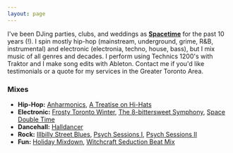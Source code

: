 ```yaml
---
layout: page
---
```


I've been DJing parties, clubs, and weddings as **[Spacetime](https://www.mixcloud.com/spacetime/)** for the past 10 years (!). I spin mostly hip-hop (mainstream, underground, grime, R&B, instrumental) and electronic (electronia, techno, house, bass), but I mix music of all genres and decades. I perform using Technics 1200's with Traktor and I make song edits with Ableton. Contact me if you'd like testimonials or a quote for my services in the Greater Toronto Area.

### Mixes

* **Hip-Hop:** [Anharmonics](https://www.mixcloud.com/spacetime/anharmonics/), [A Treatise on Hi-Hats](https://www.mixcloud.com/spacetime/a-treatise-on-hi-hats/)
* **Electronic:** [Frosty Toronto Winter](https://www.mixcloud.com/spacetime/frosty-toronto-winter/), [The 8-bittersweet Symphony](https://www.mixcloud.com/spacetime/the-8-bittersweet-symphony/), [Space Double Time](https://www.mixcloud.com/spacetime/space-double-time/)
* **Dancehall:** [Halldancer](https://www.mixcloud.com/spacetime/halldancer/)
* **Rock:** [Illbilly Street Blues](https://www.mixcloud.com/spacetime/illbilly-street-blues/), [Psych Sessions I](https://www.mixcloud.com/spacetime/psych-sessions-i/), [Psych Sessions II](https://www.mixcloud.com/spacetime/psych-sessions-ii/)
* **Fun:** [Holiday Mixdown](https://www.mixcloud.com/spacetime/holiday-mix-down/), [Witchcraft Seduction Beat Mix](https://www.mixcloud.com/spacetime/witchcraft-seduction-beat-mix/)


